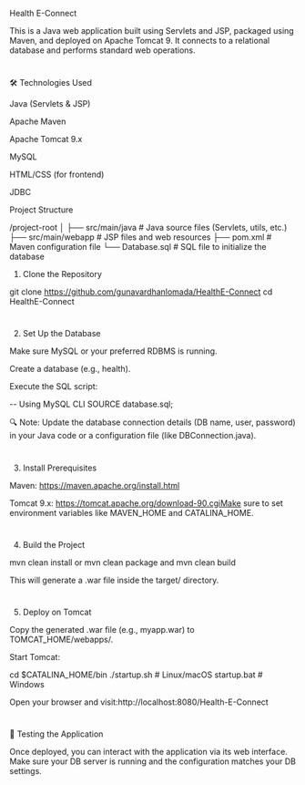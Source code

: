 Health E-Connect

This is a Java web application built using Servlets and JSP, packaged using Maven, and deployed on Apache Tomcat 9. It connects to a relational database and performs standard web operations.
#
🛠️ Technologies Used

Java (Servlets & JSP)

Apache Maven

Apache Tomcat 9.x

MySQL

HTML/CSS (for frontend)

JDBC

Project Structure

/project-root
│
├── src/main/java          # Java source files (Servlets, utils, etc.)
├── src/main/webapp        # JSP files and web resources
├── pom.xml                # Maven configuration file
└── Database.sql           # SQL file to initialize the database


1. Clone the Repository

git clone https://github.com/gunavardhanlomada/HealthE-Connect
cd HealthE-Connect
#
2. Set Up the Database

Make sure MySQL or your preferred RDBMS is running.

Create a database (e.g., health).

Execute the SQL script:

-- Using MySQL CLI
SOURCE database.sql;

🔍 Note: Update the database connection details (DB name, user, password) in your Java code or a configuration file (like DBConnection.java).
#
3. Install Prerequisites

Maven: https://maven.apache.org/install.html

Tomcat 9.x: https://tomcat.apache.org/download-90.cgiMake sure to set environment variables like MAVEN_HOME and CATALINA_HOME.
#
4. Build the Project

mvn clean install
or
mvn clean package
and 
mvn clean build


This will generate a .war file inside the target/ directory.
#
5. Deploy on Tomcat

Copy the generated .war file (e.g., myapp.war) to TOMCAT_HOME/webapps/.

Start Tomcat:

cd $CATALINA_HOME/bin
./startup.sh  # Linux/macOS
startup.bat   # Windows

Open your browser and visit:http://localhost:8080/Health-E-Connect
#
🔪 Testing the Application

Once deployed, you can interact with the application via its web interface. Make sure your DB server is running and the configuration matches your DB settings.

